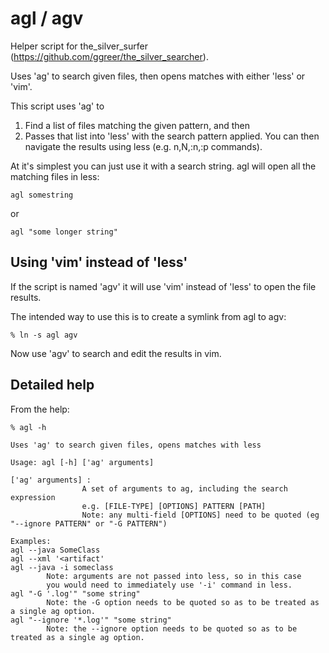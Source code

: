 agl / agv
=========

Helper script for the_silver_surfer (https://github.com/ggreer/the_silver_searcher).

Uses 'ag' to search given files, then opens matches with either 'less' or 'vim'.

This script uses 'ag' to 

1. Find a list of files matching the given pattern, and then 
2. Passes that list into 'less' with the search pattern applied. You can then navigate the results using less (e.g. n,N,:n,:p commands).

At it's simplest you can just use it with a search string. agl will open all the matching files in less:

```
agl somestring
```
or 
```
agl "some longer string"
```

Using 'vim' instead of 'less'
-----------------------------

If the script is named 'agv' it will use 'vim' instead of 'less' to open the file results.

The intended way to use this is to create a symlink from agl to agv:
```
% ln -s agl agv
```

Now use 'agv' to search and edit the results in vim.


Detailed help
--------------


From the help:

```
% agl -h

Uses 'ag' to search given files, opens matches with less

Usage: agl [-h] ['ag' arguments]

['ag' arguments] :
                A set of arguments to ag, including the search expression
                e.g. [FILE-TYPE] [OPTIONS] PATTERN [PATH]
                Note: any multi-field [OPTIONS] need to be quoted (eg "--ignore PATTERN" or "-G PATTERN")

Examples:
agl --java SomeClass
agl --xml '<artifact'
agl --java -i someclass
        Note: arguments are not passed into less, so in this case
        you would need to immediately use '-i' command in less.
agl "-G '.log'" "some string"
        Note: the -G option needs to be quoted so as to be treated as a single ag option.
agl "--ignore '*.log'" "some string"
        Note: the --ignore option needs to be quoted so as to be treated as a single ag option.
```

